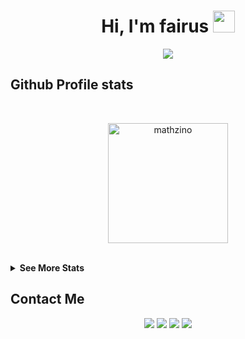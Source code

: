 <h1 align="center">Hi, I'm fairus <img src="https://media.giphy.com/media/hvRJCLFzcasrR4ia7z/giphy.gif" width="35"></h1>

<p align="center">
  <a href="https://github.com/DenverCoder1/readme-typing-svg"><img src="https://readme-typing-svg.herokuapp.com?lines=Computer%20Science%20Student;&center=true&width=500&height=50"></a>
</p>

## Github Profile stats
<br/>
  <p align="center">
    <a href="https://github.com/mathzino"><img align="center" src="https://github-readme-stats.vercel.app/api?username=mathzino&show_icons=true&locale=en&theme=algolia" alt="mathzino" height="192px"/></a>
	</p>
<br/>

<details>
  <summary><b>See More Stats </b></summary>
  <br/>
  <p align="center"><img align="center" src="https://github-readme-streak-stats.herokuapp.com/?user=mathzino&theme=algolia" alt="mathzino" /></p>
  <p  align="center"><img src="https://github-readme-stats.vercel.app/api/top-langs?username=mathzino&show_icons=true&locale=en&layout=compact&theme=algolia" alt="mathzino" height="192px"/></p>
	<a href="https://github.com/mathzino"><img alt="mathzino Activity Graph" src="https://activity-graph.herokuapp.com/graph?username=mathzino&custom_title=mathzino%20Contribution%20Graph&theme=react-dark" /></a>
  <br/>
</details>

## Contact Me
<p align="center">
  <a href="https://www.linkedin.com/in/muhammad-fairus-ramadhani-4895481b1/"><img src="https://img.shields.io/badge/Linkedin-%230077B5.svg?style=for-the-badge&logo=linkedin&logoColor=white"/></a>
  <a href="-"><img src="https://img.shields.io/badge/<>-FE7A16?style=for-the-badge&logo=stack-overflow&logoColor=white"/></a>
  <a href="-"><img src="https://img.shields.io/badge/<>-%23034EFC.svg?&style=for-the-badge&logo=Facebook&logoColor=white"/></a>
  <a href="-"><img src="https://img.shields.io/badge/<>-%23E4405F.svg?&style=for-the-badge&logo=Instagram&logoColor=white"/></a>
</p>


